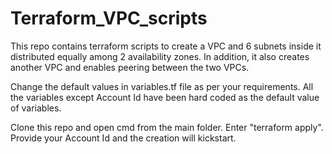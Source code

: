 # Terraform_VPC_scripts

This repo contains terraform scripts to create a VPC and 6 subnets inside it distributed equally among 2 availability zones.
In addition, it also creates another VPC and enables peering between the two VPCs.

Change the default values in variables.tf file as per your requirements. All the variables except Account Id have been hard coded as the
default value of variables. 

Clone this repo and open cmd from the main folder. Enter "terraform apply". Provide your Account Id and the creation will kickstart.
